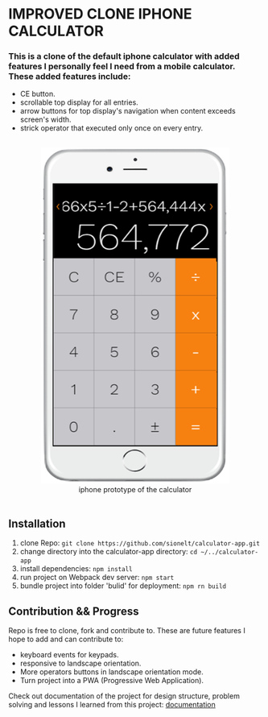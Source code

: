 # IMPROVED CLONE IPHONE CALCULATOR
### This is a clone of the default iphone calculator with added features I personally feel I need from a mobile calculator. These added features include: 
* CE button.
* scrollable top display for all entries.
* arrow buttons for top display's navigation when content exceeds screen's width.
* strick operator that executed only once on every entry. 
<br />
<center><img src='proto/calculatorApp.png' alt='prototype'></center>
<center>iphone prototype of the calculator</center>
<br />

## Installation
1. clone Repo: `git clone https://github.com/sionelt/calculator-app.git`
2. change directory into the calculator-app directory: `cd ~/../calculator-app`
3. install dependencies: `npm install`
4. run project on Webpack dev server: `npm start`
5. bundle project into folder 'bulid' for deployment: `npm rn build`

## Contribution && Progress
Repo is free to clone, fork and contribute to. These are future features I hope to add and can contribute to:
* keyboard events for keypads.
* responsive to landscape orientation. 
* More operators buttons in landscape orientation mode.
* Turn project into a PWA (Progressive Web Application).


Check out documentation of the project for design structure, problem solving and lessons I learned from this project: <a href='/DOC.md'>documentation</a>



